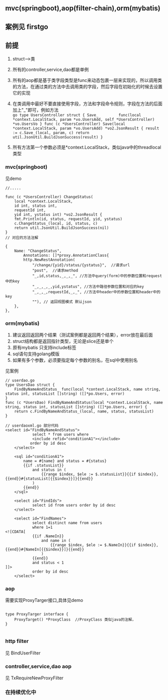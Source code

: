 ## mvc(springboot),aop(filter-chain),orm(mybatis)

## 案例见 firstgo

## 前提
1. struct-->类   
2. 所有的controller,service,dao都是单例    
3. 所有的aop都是基于类字段类型是func来动态包裹一层来实现的，所以调用类的方法，在通过类的方法中去调用类的字段，然后字段在初始化的时候去设置它的实现    
4. 在类调用中最好不要直接使用字段，方法和字段命令规则，字段在方法的后面加上"_"即可，例如方法  
``go
   type UsersController struct {
       Save_         func(local *context.LocalStack, param *vo.UsersAdd, self *UsersController) *vo.UsersVo
   }
   func (c *UsersController) Save(local *context.LocalStack, param *vo.UsersAdd) *vo2.JsonResult {
       result := c.Save_(local, param, c)
       return util.JsonUtil.BuildJsonSuccess(result)
   }
``
   
5. 所有方法第一个参数必须是*context.LocalStack，类似java中的threadlocal类型
   
### mvc(springboot)
见demo  
```golang
//.....

func (c *UsersController) ChangeStatus(
    local *context.LocalStack,
    id int, status int,
    requestId int,
    yid int, ystatus int) *vo2.JsonResult {
    fmt.Println(id, status, requestId, yid, ystatus)
    c.ChangeStatus_(local, id, status, c)
    return util.JsonUtil.BuildJsonSuccess(nil)
}
// 对应的方法注解

{
    Name: "ChangeStatus",
        Annotations: []*proxy.AnnotationClass{
        http.NewRestAnnotation(
        	"/change/{yid}/status/{ystatus}",  //请求url
        	"post",  //请求method
            "_,id,status,_,_,_", //方法中query(form)中的参数位置和request中的key
            "_,_,_,_,yid,ystatus", //方法中路径参数位置和对应的key
            "_,_,_,requestId,_,_", //方法中header中的参数位置和header中的key
            ""), // 返回视图模式 默认json
    },
},

```

### orm(mybatis)
1. 建议返回返回两个结果（测试案例都是返回两个结果），error放在最后面    
2. struct结构都是返回指针类型，无论是slice还是单个
3. 原有mybatis 只支持include标签
4. sql语句支持golang模版
5. 如果有多个参数，必须要指定每个参数的别名，在sql中使用别名

见案例 

```
// userdao.go
type UsersDao struct {
    FindByNameAndStatus_ func(local *context.LocalStack, name string, status int, statusList []string) ([]*po.Users, error)
}
func (c *UsersDao) FindByNameAndStatus(local *context.LocalStack, name string, status int, statusList []string) ([]*po.Users, error) {
	return c.FindByNameAndStatus_(local, name, status, statusList)
}

// userdaoxml.go 部分代码
<select id="FindByNameAndStatus">
			select * from users where   
			<include refid="conditionA1"></include>
           order by id desc 
	</select>

	<sql id="conditionA1">
		name = #{name} and status = #{status} 
		{{if .statusList}}
			and status in (
				{{range $index, $ele := $.statusList}}{{if $index}},{{end}}#{statusList[{{$index}}]}{{end}}
			)
		{{end}}
	</sql>

	<select id="FindIds">
			select id from users order by id desc 
	</select>

	<select id="FindNames">
			select distinct name from users 
			where 1=1
<![CDATA[
			{{if .NameIn}}
				and name in (
					{{range $index, $ele := $.NameIn}}{{if $index}},{{end}}#{NameIn[{{$index}}]}{{end}}
				)
			{{end}}
			and status < 1
]]>
			order by id desc 
	</select>
```


### aop
需要实现ProxyTarger接口,具体见demo

```

type ProxyTarger interface {
	ProxyTarget() *ProxyClass  //ProxyClass 类似java的注解，
}


```

### http filter
见 BindUserFilter


### controller,service,dao aop
见 TxRequireNewProxyFilter

### 在持续优化中